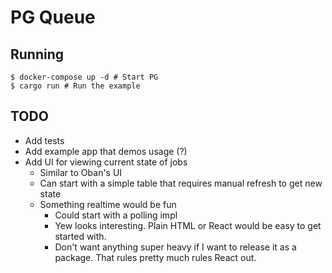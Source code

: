 # PG Queue

## Running
```
$ docker-compose up -d # Start PG
$ cargo run # Run the example
```

## TODO
* Add tests
* Add example app that demos usage (?)
* Add UI for viewing current state of jobs
    * Similar to Oban's UI
    * Can start with a simple table that requires manual refresh to get new state
    * Something realtime would be fun
        * Could start with a polling impl
        * Yew looks interesting. Plain HTML or React would be easy to get started with.
        * Don't want anything super heavy if I want to release it as a package. That rules
          pretty much rules React out.
